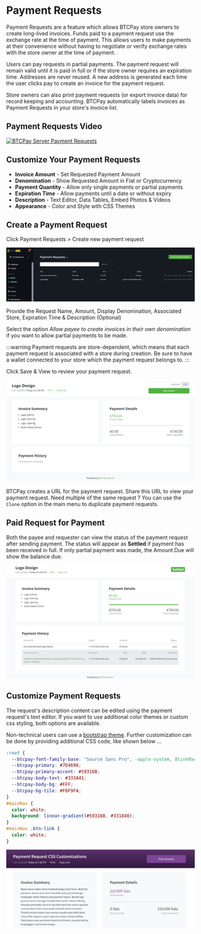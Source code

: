 # Payment Requests

Payment Requests are a feature which allows BTCPay store owners to create long-lived invoices.
Funds paid to a payment request use the exchange rate at the time of payment.
This allows users to make payments at their convenience without having to negotiate or verify exchange rates with the store owner at the time of payment.

Users can pay requests in partial payments.
The payment request will remain valid until it is paid in full or if the store owner requires an expiration time.
Addresses are never reused. A new address is generated each time the user clicks pay to create an invoice for the payment request.

Store owners can also print payment requests (or export invoice data) for record keeping and accounting.
BTCPay automatically labels invoices as Payment Requests in your store's invoice list.

## Payment Requests Video

[![BTCPay Server Payment Requests](https://img.youtube.com/vi/j6CvwDPvfzQ/mqdefault.jpg)](https://www.youtube.com/watch?v=j6CvwDPvfzQ "BTCPay Server Payment Requests")

## Customize Your Payment Requests

- **Invoice Amount** - Set Requested Payment Amount
- **Denomination** - Show Requested Amount in Fiat or Cryptocurrency
- **Payment Quantity** - Allow only single payments or partial payments
- **Expiration Time** - Allow payments until a date or without expiry
- **Description** - Text Editor, Data Tables, Embed Photos & Videos
- **Appearance** - Color and Style with CSS Themes

## Create a Payment Request

Click Payment Requests > Create new payment request

![Create Payment Request](./img/payment-requests/paymentrequestnew.jpg)

Provide the Request Name, Amount, Display Denomination, Associated Store, Expiration Time & Description (Optional)

Select the option *Allow payee to create invoices in their own denomination* if you want to allow partial payments to be made.

:::warning
Payment requests are store-dependent, which means that each payment request is associated with a store during creation.
Be sure to have a wallet connected to your store which the payment request belongs to.
:::

Click Save & View to review your payment request.

![View New Payment Request](./img/payment-requests/NewPaymentRequest.png)

BTCPay creates a URL for the payment request. Share this URL to view your payment request.
Need multiple of the same request ? You can use the `Clone` option in the main menu to duplicate payment requests. 

## Paid Request for Payment

Both the payee and requester can view the status of the payment request after sending payment.
The status will appear as **Settled** if payment has been received in full.
If only partial payment was made, the Amount Due will show the balance due.

![View Paid Payment Request](./img/payment-requests/PaidPaymentRequest.png)

## Customize Payment Requests

The request's description content can be edited using the payment request's text editor.
If you want to use additional color themes or custom css styling, both options are available.

Non-technical users can use a [bootstrap theme](./Development/Theme.md#2-bootstrap-themes).
Further customization can be done by providing additional CSS code, like shown below …

```css
:root {
  --btcpay-font-family-base: "Source Sans Pro", -apple-system, BlinkMacSystemFont, "Segoe UI", Roboto, "Helvetica Neue", Arial, sans-serif;
  --btcpay-primary: #7D4698;
  --btcpay-primary-accent: #59316B;
  --btcpay-body-text: #333A41;
  --btcpay-body-bg: #FFF;
  --btcpay-bg-tile: #F8F9FA;
}
#mainNav {
  color: white;
  background: linear-gradient(#59316B, #331840);
}
#mainNav .btn-link {
  color: white;
}
```

![Customized Payment Request css](./img/payment-requests/PaymentRequestCustomCSS.png)
